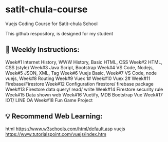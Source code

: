 # satit-chula-course
Vuejs Coding Course for Satit-chula School

This github respository, is designed for my student 

## 📝 Weekly Instructions:
Week#1 Internet History, WWW History, Basic HTML, CSS
Week#2 HTML, CSS (style)
Week#3 Java Script, Bootstrap
Week#4 VS Code, Nodejs,
Week#5 JSON, XML, Tag
Week#6 Vuejs Basic,
Week#7 VS Code, node vuejs, 
Week#8 Routing
Week#9 Vuex 1#
Week#10 Vuex 2#
Week#11 Firebase/Firestore
Week#12 Configuration firestore/ firebase package
Week#13 Firestore data query/ read/ write
Week#14 Firestore security rule
Week#15 Data shown web
Week#16 Vuetify, MDB Bootstrap Vue
Week#17 IOT/ LINE OA
Week#18 Fun Game Project


## 💡 Recommend Web Learning:
html https://www.w3schools.com/html/default.asp
vuejs https://www.tutorialspoint.com/vuejs/index.htm
